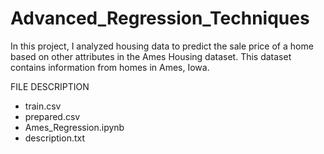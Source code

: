 # Advanced_Regression_Techniques

In this project, I analyzed housing data to predict the sale price of a home based on other attributes in the Ames Housing dataset. This dataset contains information from homes in Ames, Iowa.

FILE DESCRIPTION 

- train.csv 
- prepared.csv
- Ames_Regression.ipynb
- description.txt 
